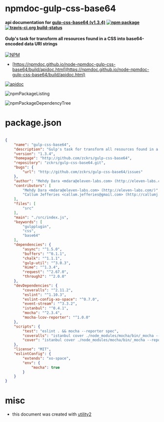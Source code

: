# npmdoc-gulp-css-base64

#### api documentation for  [gulp-css-base64 (v1.3.4)](http://github.com/zckrs/gulp-css-base64)  [![npm package](https://img.shields.io/npm/v/npmdoc-gulp-css-base64.svg?style=flat-square)](https://www.npmjs.org/package/npmdoc-gulp-css-base64) [![travis-ci.org build-status](https://api.travis-ci.org/npmdoc/node-npmdoc-gulp-css-base64.svg)](https://travis-ci.org/npmdoc/node-npmdoc-gulp-css-base64)

#### Gulp's task for transform all resources found in a CSS into base64-encoded data URI strings

[![NPM](https://nodei.co/npm/gulp-css-base64.png?downloads=true&downloadRank=true&stars=true)](https://www.npmjs.com/package/gulp-css-base64)

- [https://npmdoc.github.io/node-npmdoc-gulp-css-base64/build/apidoc.html](https://npmdoc.github.io/node-npmdoc-gulp-css-base64/build/apidoc.html)

[![apidoc](https://npmdoc.github.io/node-npmdoc-gulp-css-base64/build/screenCapture.buildCi.browser.%252Ftmp%252Fbuild%252Fapidoc.html.png)](https://npmdoc.github.io/node-npmdoc-gulp-css-base64/build/apidoc.html)

![npmPackageListing](https://npmdoc.github.io/node-npmdoc-gulp-css-base64/build/screenCapture.npmPackageListing.svg)

![npmPackageDependencyTree](https://npmdoc.github.io/node-npmdoc-gulp-css-base64/build/screenCapture.npmPackageDependencyTree.svg)



# package.json

```json

{
    "name": "gulp-css-base64",
    "description": "Gulp's task for transform all resources found in a CSS into base64-encoded data URI strings",
    "version": "1.3.4",
    "homepage": "http://github.com/zckrs/gulp-css-base64",
    "repository": "zckrs/gulp-css-base64.git",
    "bugs": {
        "url": "http://github.com/zckrs/gulp-css-base64/issues"
    },
    "author": "Mehdy Dara <mdara@eleven-labs.com> (http://eleven-labs.com/)",
    "contributors": [
        "Mehdy Dara <mdara@eleven-labs.com> (http://eleven-labs.com/)",
        "Callum Jefferies <callum.jefferies@gmail.com> (http://callumj.uk/)"
    ],
    "files": [
        "src"
    ],
    "main": "./src/index.js",
    "keywords": [
        "gulpplugin",
        "css",
        "base64"
    ],
    "dependencies": {
        "async": "^1.5.0",
        "buffers": "^0.1.1",
        "chalk": "^1.1.1",
        "gulp-util": "^3.0.3",
        "mime": "^1.3.4",
        "request": "^2.67.0",
        "through2": "^2.0.0"
    },
    "devDependencies": {
        "coveralls": "^2.11.2",
        "eslint": "^1.10.3",
        "eslint-config-xo-space": "^0.7.0",
        "event-stream": "^3.3.2",
        "istanbul": "^0.4.1",
        "mocha": "^2.3.4",
        "mocha-lcov-reporter": "^1.0.0"
    },
    "scripts": {
        "test": "eslint . && mocha --reporter spec",
        "coveralls": "istanbul cover ./node_modules/mocha/bin/_mocha --report lcovonly -- -R spec && cat ./coverage/lcov.info | ./node_modules/coveralls/bin/coveralls.js && rm -rf ./coverage",
        "cover": "istanbul cover ./node_modules/mocha/bin/_mocha --report html -- test/*.js -R spec -t 5000"
    },
    "license": "MIT",
    "eslintConfig": {
        "extends": "xo-space",
        "env": {
            "mocha": true
        }
    }
}
```



# misc
- this document was created with [utility2](https://github.com/kaizhu256/node-utility2)
